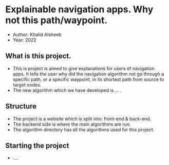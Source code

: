 # Explainable navigation apps. Why not this path/waypoint.
- Author: Khalid Alsheeb
- Year: 2022

## What is this project.
- This is project is aimed to give explanations for users of navigation apps. It tells the user why did the navigation algorithm not go through a specific path, or a specific waypoint, in its shortest path from source to target nodes.
- The new algorithm which we have developed is ... .

## Structure
- The project is a website which is split into: front-end & back-end.
- The backend side is where the main algorithms are run.
- The algorithm directory has all the algorithms used for this project.

## Starting the project
- ....
